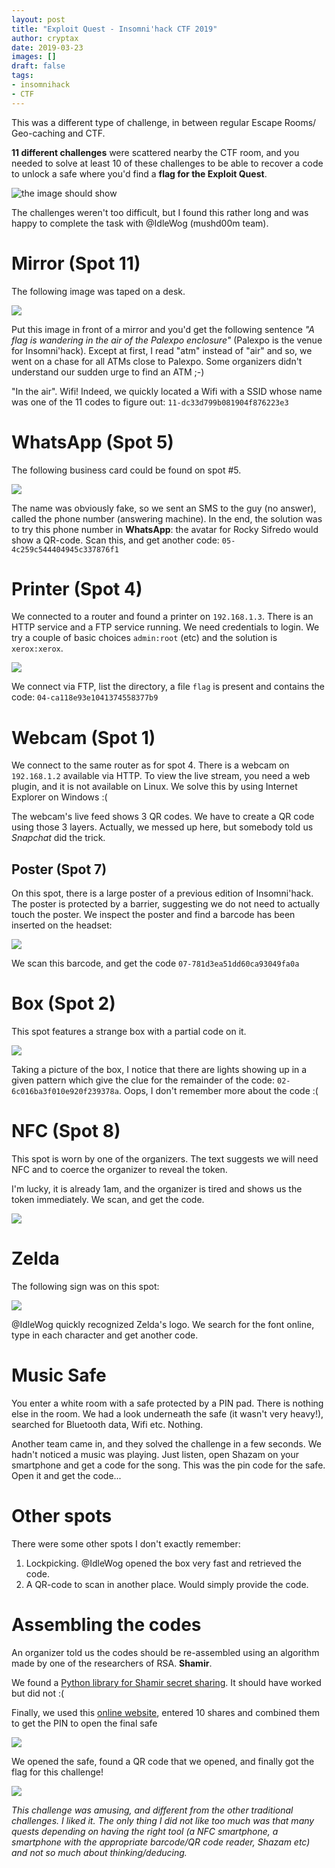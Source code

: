 ```yaml
---
layout: post
title: "Exploit Quest - Insomni'hack CTF 2019"
author: cryptax
date: 2019-03-23
images: []
draft: false
tags:
- insomnihack
- CTF
---
```


This was a different type of challenge, in between regular Escape Rooms/ Geo-caching and CTF. 

**11 different challenges** were scattered nearby the CTF room, and you needed to solve at least 10 of these challenges to be able to recover a code to unlock a safe where you'd find a **flag for the Exploit Quest**.

![the image should show](/images/ins19-map.png)


The challenges weren't too difficult, but I found this rather long and was happy to complete the task with @IdleWog (mushd00m team).

# Mirror (Spot 11)

The following image was taped on a desk.

![](/images/ins19-mirrored.png)

Put this image in front of a mirror and you'd get the following sentence *"A flag is wandering in the air of the Palexpo enclosure"* (Palexpo is the venue for Insomni'hack). Except at first, I read "atm" instead of "air" and so, we went on a chase for all ATMs close to Palexpo. Some organizers didn't understand our sudden urge to find an ATM ;-) 

"In the air". Wifi! Indeed, we quickly located a Wifi with a SSID whose name was one of the 11 codes to figure out: `11-dc33d799b081904f876223e3`

# WhatsApp (Spot 5)

The following business card could be found on spot #5.

![](/images/ins19-sifredo.png)

The name was obviously fake, so we sent an SMS to the guy (no answer), called the phone number (answering machine). In the end, the solution was to try this phone number in **WhatsApp**: the avatar for Rocky Sifredo would show a QR-code. Scan this, and get another code: `05-4c259c544404945c337876f1`

# Printer (Spot 4)

We connected to a router and found a printer on `192.168.1.3`. There is an HTTP service and a FTP service running. We need credentials to login. We try a couple of basic choices `admin:root` (etc) and the solution is `xerox:xerox`.

![](/images/ins19-xerox.png)

We connect via FTP, list the directory, a file `flag` is present and contains the code: `04-ca118e93e1041374558377b9`

# Webcam (Spot 1)

We connect to the same router as for spot 4. There is a webcam on `192.168.1.2` available via HTTP. To view the live stream, you need a web plugin, and it is not available on Linux. We solve this by using Internet Explorer on Windows :(

The webcam's live feed shows 3 QR codes. We have to create a QR code using those 3 layers. Actually, we messed up here, but somebody told us *Snapchat* did the trick.

## Poster (Spot 7)

On this spot, there is a large poster of a previous edition of Insomni'hack. The poster is protected by a barrier, suggesting we do not need to actually touch the poster. We inspect the poster and find a barcode has been inserted on the headset:

![](/images/ins19-barcode.png)

We scan this barcode, and get the code `07-781d3ea51dd60ca93049fa0a`

# Box (Spot 2)

This spot features a strange box with a partial code on it.

![](/images/ins19-box.png)

Taking a picture of the box, I notice that there are lights showing up in a given pattern which give the clue for the remainder of the code: `02-6c016ba3f010e920f239378a`. Oops, I don't remember more about the code :(

# NFC (Spot 8)

This spot is worn by one of the organizers. The text suggests we will need NFC and to coerce the organizer to reveal the token.

I'm lucky, it is already 1am, and the organizer is tired and shows us the token immediately. We scan, and get the code.

![](/images/ins19-nfc.png)


# Zelda

The following sign was on this spot:

![](/images/ins19-zelda.png)

@IdleWog quickly recognized Zelda's logo. We search for the font online, type in each character and get another code.

# Music Safe

You enter a white room with a safe protected by a PIN pad. There is nothing else in the room. We had a look underneath the safe (it wasn't very heavy!), searched for Bluetooth data, Wifi etc. Nothing.

Another team came in, and they solved the challenge in a few seconds. We hadn't noticed a music was playing. Just listen, open Shazam on your smartphone and get a code for the song. This was the pin code for the safe. Open it and get the code...


# Other spots

There were some other spots I don't exactly remember:

1. Lockpicking. @IdleWog opened the box very fast and retrieved the code.
2. A QR-code to scan in another place. Would simply provide the code.


# Assembling the codes

An organizer told us the codes should be re-assembled using an algorithm made by one of the researchers of RSA. **Shamir**.

We found a [Python library for Shamir secret sharing](https://github.com/blockstack/secret-sharing). It should have worked but did not :(

Finally, we used this [online website](https://point-at-infinity.org), entered 10 shares and combined them to get the PIN to open the final safe

![](/images/ins19-pointinfinity.png)

We opened the safe, found a QR code that we opened, and finally got the flag for this challenge!

![](/images/ins19-flag.png)

*This challenge was amusing, and different from the other traditional challenges. I liked it. The only thing I did not like too much was that many quests depending on having the right tool (a NFC smartphone, a smartphone with the appropriate barcode/QR code reader, Shazam etc) and not so much about thinking/deducing.*





